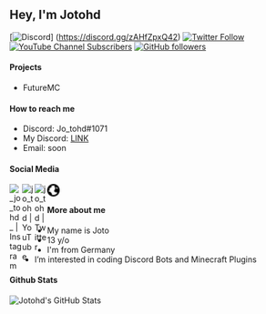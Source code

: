 ## Hey, I'm Jotohd

[![Discord](https://img.shields.io/discord/823501466169114624)] (https://discord.gg/zAHfZpxQ42) [![Twitter Follow](https://img.shields.io/twitter/follow/jo_tohd.svg?style=social)](https://twitter.com/jo_tohd) [![YouTube Channel Subscribers](https://img.shields.io/youtube/channel/subscribers/UCLikZfs-wfkX3kvxCbL41JA?style=social)](https://www.youtube.com/channel/UCLikZfs-wfkX3kvxCbL41JA) [![GitHub followers](https://img.shields.io/github/followers/jotohd?style=social)](https://github.com/Jotohd)

#### Projects
- FutureMC

#### How to reach me
- Discord: Jo_tohd#1071
- My Discord: [LINK]
- Email: soon

#### Social Media

[<img align="left" alt="_jo_tohd_ | Instagram" width="22px" src="https://cdn.jsdelivr.net/npm/simple-icons@v3/icons/instagram.svg" />][instagram]
[<img align="left" alt="jo_tohd | YouTube" width="22px" src="https://cdn.jsdelivr.net/npm/simple-icons@v3/icons/youtube.svg" />][youtube]
[<img align="left" alt="jo_tohd | Twitter" width="22px" src="https://cdn.jsdelivr.net/npm/simple-icons@v3/icons/twitter.svg" />][twitter]
[<img align="left" alt="Jotohd" width="22px" src="https://raw.githubusercontent.com/iconic/open-iconic/master/svg/globe.svg" />][website]
<br />

#### More about me
- My name is Joto
- 13 y/o
- I'm from Germany
- I’m interested in coding Discord Bots and Minecraft Plugins

#### Github Stats
  <img align="left" alt="Jotohd's GitHub Stats" src="https://github-readme-stats.vercel.app/api?username=Jotohd&show_icons=true&theme=tokyonight" />

[website]: https://jotohd.de
[twitter]: https://twitter.com/jo_tohd
[youtube]: https://www.youtube.com/channel/UCLikZfs-wfkX3kvxCbL41JA
[instagram]: https://instagram.com/_jo_tohd_
[LINK]: https://discord.gg/zAHfZpxQ42

